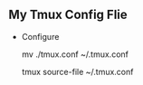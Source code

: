 ## My Tmux Config Flie


- Configure


    mv ./tmux.conf ~/.tmux.conf
    
    tmux source-file ~/.tmux.conf


